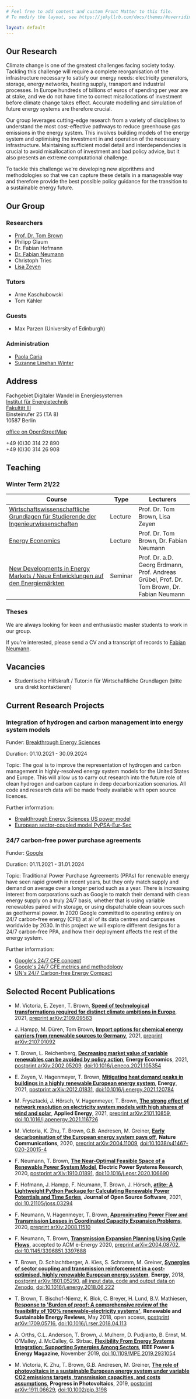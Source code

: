 ```yaml
---
# Feel free to add content and custom Front Matter to this file.
# To modify the layout, see https://jekyllrb.com/docs/themes/#overriding-theme-defaults

layout: default
---
```


## Our Research

Climate change is one of the greatest challenges facing society today. Tackling
this challenge will require a complete reorganisation of the infrastructure
necessary to satisfy our energy needs: electricity generators, storage, energy
networks, heating supply, transport and industrial processes. In Europe hundreds
of billions of euros of spending per year are at stake, and we do not have time
to correct misallocations of investment before climate change takes effect.
Accurate modelling and simulation of future energy systems are therefore
crucial.

Our group leverages cutting-edge research from a variety of disciplines to
understand the most cost-effective pathways to reduce greenhouse gas emissions
in the energy system. This involves building models of the energy system and
optimising the investment in and operation of the necessary infrastructure.
Maintaining sufficient model detail and interdependencies is crucial to avoid
misallocation of investment and bad policy advice, but it also presents an
extreme computational challenge.

To tackle this challenge we're developing new algorithms and methodologies so
that we can capture these details in a manageable way and therefore provide the
best possible policy guidance for the transition to a sustainable energy future.

## Our Group

### Researchers

- [Prof. Dr. Tom Brown](https://nworbmot.org)
- Philipp Glaum
- Dr. Fabian Hofmann
- [Dr. Fabian Neumann](https://neumann.fyi)
- Christoph Tries
- [Lisa Zeyen](mailto:e.zeyen@tu-berlin.de)


### Tutors

- Arne Kaschubowski
- Tom Kähler

### Guests

- Max Parzen (University of Edinburgh)

### Administration

- [Paola Caria](mailto:p.caria@tu-berlin.de)
- [Suzanne Linehan Winter](mailto:s.linehanwinter@ensys.tu-berlin.de)



## Address

Fachgebiet Digitaler Wandel in Energiesystemen\
[Institut für Energietechnik](https://www.tu-berlin.de/fak_3/menue/einrichtungen/institute/institut_fuer_energietechnik/)\
[Fakultät III](https://www.tu-berlin.de/fak_3/menue/ueber_uns/)\
Einsteinufer 25 (TA 8)\
10587 Berlin

[office on OpenStreetMap](https://www.openstreetmap.org/node/1700020879)

+49 (0)30 314 22 890\
+49 (0)30 314 26 908


## Teaching

### Winter Term 21/22

| Course | Type | Lecturers |
| ---  | --- | --- |
| [Wirtschaftswissenschaftliche Grundlagen für Studierende der Ingenieurwissenschaften](https://isis.tu-berlin.de/course/view.php?id=26161) | Lecture | Prof. Dr. Tom Brown, Lisa Zeyen |
| [Energy Economics](https://isis.tu-berlin.de/course/view.php?id=25940) | Lecture | Prof. Dr. Tom Brown, Dr. Fabian Neumann |
| [New Developments in Energy Markets / Neue Entwicklungen auf den Energiemärkten](https://isis.tu-berlin.de/course/view.php?id=27485) | Seminar | Prof. Dr. a.D. Georg Erdmann, Prof. Andreas Grübel, Prof. Dr. Tom Brown, Dr. Fabian Neumann |

### Theses

We are always looking for keen and enthusiastic master students to work in our group.

If you're interested, please send a CV and a transcript of records to [Fabian Neumann](mailto:fneum@mail.tu-berlin.de).

## Vacancies

<!---
We currently have no vacancies.
-->

- Studentische Hilfskraft / Tutor:in für Wirtschaftliche Grundlagen (bitte uns direkt kontaktieren)

## Current Research Projects

### Integration of hydrogen and carbon management into energy system models

Funder: [Breakthrough Energy Sciences](https://science.breakthroughenergy.org/)

Duration: 01.10.2021 - 30.09.2024

Topic: The goal is to improve the representation of hydrogen and
carbon management in highly-resolved energy system models for the
United States and Europe. This will allow us to carry out research
into the future role of clean hydrogen and carbon capture in deep
decarbonization scenarios. All code and research data will be made
freely available with open source licences.

Further information:

- [Breakthrough Energy Sciences US power model](https://science.breakthroughenergy.org/model)
- [European sector-coupled model PyPSA-Eur-Sec](https://github.com/PyPSA/pypsa-eur-sec)

### 24/7 carbon-free power purchase agreements

Funder: [Google](https://www.google.com/)

Duration: 01.11.2021 - 31.01.2024

Topic: Traditional Power Purchase Agreements (PPAs) for renewable
energy have seen rapid growth in recent years, but they only match
supply and demand on average over a longer period such as a
year. There is increasing interest from corporations such as Google to
match their demand with clean energy supply on a truly 24/7 basis,
whether that is using variable renewables paired with storage, or
using dispatchable clean sources such as geothermal power. In 2020
Google committed to operating entirely on 24/7 carbon-free energy
(CFE) at all of its data centres and campuses worldwide by 2030.  In
this project we will explore different designs for a 24/7 carbon-free
PPA, and how their deployment affects the rest of the energy system.

Further information:

- [Google's 24/7 CFE concept](https://www.gstatic.com/gumdrop/sustainability/247-carbon-free-energy.pdf)
- [Google's 24/7 CFE metrics and methodology](https://www.gstatic.com/gumdrop/sustainability/24x7-carbon-free-energy-methodologies-metrics.pdf)
- [UN's 24/7 Carbon-free Energy Compact](https://www.un.org/en/energy-compacts/page/compact-247-carbon-free-energy)

## Selected Recent Publications

* M. Victoria, E. Zeyen, T. Brown, [**Speed of technological transformations required for distinct climate ambitions in Europe**](https://arxiv.org/abs/2109.09563), 2021, [preprint arXiv:2109.09563](https://arxiv.org/abs/2109.09563)

* J. Hampp, M. D&uuml;ren, Tom Brown, [**Import options for chemical energy carriers from renewable sources to Germany**](https://arxiv.org/abs/2107.01092), 2021, [preprint arXiv:2107.01092](https://arxiv.org/abs/2107.01092)

* T. Brown, L. Reichenberg, [**Decreasing market value of variable renewables can be avoided by policy action**](https://arxiv.org/abs/2002.05209), **Energy Economics**, 2021, [postprint arXiv:2002.05209](https://arxiv.org/abs/2002.05209), [doi:10.1016/j.eneco.2021.105354](https://doi.org/10.1016/j.eneco.2021.105354)

* E. Zeyen, V. Hagenmeyer, T. Brown, [**Mitigating heat demand peaks in buildings in a highly renewable European energy system**](https://arxiv.org/abs/2012.01831), **Energy**, 2021, [postprint arXiv:2012.01831](https://arxiv.org/abs/2012.01831), [doi:10.1016/j.energy.2021.120784](https://doi.org/10.1016/j.energy.2021.120784)

* M. Frysztacki, J. H&ouml;rsch, V. Hagenmeyer, T. Brown, [**The strong effect of network resolution on electricity system models with high shares of wind and solar**](https://arxiv.org/abs/2101.10859), **Applied Energy**, 2021, [preprint arXiv:2101.10859](https://arxiv.org/abs/2101.10859), [doi:10.1016/j.apenergy.2021.116726](https://doi.org/10.1016/j.apenergy.2021.116726)

* M. Victoria, K. Zhu, T. Brown, G.B. Andresen, M. Greiner, [**Early decarbonisation of the European energy system pays off**](https://arxiv.org/abs/2004.11009), **Nature Communications**, 2020, [preprint arXiv:2004.11009](https://arxiv.org/abs/2004.11009), [doi:10.1038/s41467-020-20015-4](https://doi.org/10.1038/s41467-020-20015-4)

* F. Neumann, T. Brown, [**The Near-Optimal Feasible Space of a Renewable Power System Model**](https://arxiv.org/abs/1910.01891), **Electric Power Systems Research**, 2020, [postprint arXiv:1910.01891](https://arxiv.org/abs/1910.01891), [doi:10.1016/j.epsr.2020.106690](https://doi.org/10.1016/j.epsr.2020.106690)


* F. Hofmann, J. Hampp, F. Neumann, T. Brown, J. H&ouml;rsch, [**atlite: A Lightweight Python Package for Calculating Renewable Power Potentials and Time Series**](https://joss.theoj.org/papers/10.21105/joss.03294), **Journal of Open Source Software**, 2021, [doi:10.21105/joss.03294](https://doi.org/10.21105/joss.03294)

* F. Neumann, V. Hagenmeyer, T. Brown, [**Approximating Power Flow and Transmission Losses in Coordinated Capacity Expansion Problems**](https://arxiv.org/abs/2008.11510), 2020, [preprint arXiv:2008.11510](https://arxiv.org/abs/2008.11510)

* F. Neumann, T. Brown, [**Transmission Expansion Planning Using Cycle Flows**](https://arxiv.org/abs/2004.08702), accepted to ACM e-Energy 2020, [preprint arXiv:2004.08702](https://arxiv.org/abs/2004.08702), [doi:10.1145/3396851.3397688](https://doi.org/10.1145/3396851.3397688)

* T. Brown, D. Schlachtberger, A. Kies, S. Schramm, M. Greiner, [**Synergies of sector coupling and transmission reinforcement in a cost-optimised, highly renewable European energy system**](https://arxiv.org/abs/1801.05290), **Energy**, 2018, [postprint arXiv:1801.05290](https://arxiv.org/abs/1801.05290), [all input data, code and output data on Zenodo](https://zenodo.org/record/1146665), [doi:10.1016/j.energy.2018.06.222](https://doi.org/10.1016/j.energy.2018.06.222)

* T. Brown, T. Bischof-Niemz, K. Blok, C. Breyer, H. Lund, B.V. Mathiesen, [**Response to 'Burden of proof: A comprehensive review of the feasibility of 100% renewable-electricity systems'**](https://arxiv.org/abs/1709.05716),
**Renewable and Sustainable Energy Reviews**, May 2018, open access, [postprint arXiv:1709.05716](https://arxiv.org/abs/1709.05716),
[doi:10.1016/j.rser.2018.04.113](https://doi.org/10.1016/j.rser.2018.04.113)

* A. Orths, C.L. Anderson, T. Brown, J. Mulhern, D. Pudjianto, B. Ernst, M. O'Malley, J. McCalley, G. Strbac, [**Flexibility From Energy Systems Integration: Supporting Synergies Among Sectors**](https://doi.org/10.1109/MPE.2019.2931054), **IEEE Power & Energy Magazine**, November 2019, [doi:10.1109/MPE.2019.2931054](https://doi.org/10.1109/MPE.2019.2931054)

* M. Victoria, K. Zhu, T. Brown, G.B. Andresen, M. Greiner, [**The role of photovoltaics in a sustainable European energy system under variable CO2 emissions targets, transmission capacities, and costs assumptions**](https://arxiv.org/abs/1911.06629), **Progress in Photovoltaics**, 2019, [postprint arXiv:1911.06629](https://arxiv.org/abs/1911.06629), [doi:10.1002/pip.3198](https://doi.org/10.1002/pip.3198)
